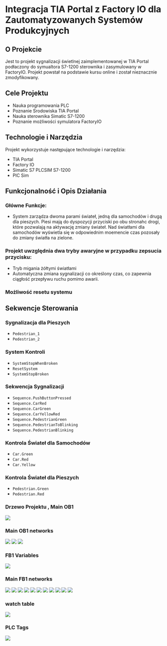 #  Integracja TIA Portal z Factory IO dla Zautomatyzowanych Systemów Produkcyjnych

## O Projekcie
Jest to projekt sygnalizacji świetlnej zaimplementowanej w TIA Portal podłaczony do symualtora S7-1200 sterownika i zasymulowany w FactoryIO.
Projekt powstał na podstawie kursu online i został nieznacznie zmodyfikowany.


## Cele Projektu
- Nauka programowania PLC
- Poznanie Srodowiska TIA Portal
- Nauka sterownika Simatic S7-1200
- Poznanie możliwości symulatora FactoryIO

## Technologie i Narzędzia
Projekt wykorzystuje następujące technologie i narzędzia:
- TIA Portal
- Factory IO
- Simatic S7 PLCSIM S7-1200
- PlC Sim

## Funkcjonalność i Opis Działania 
### Główne Funkcje:
- System zarządza dwoma parami świateł, jedną dla samochodów i drugą dla pieszych.
Piesi mają do dyspozycji przyciski po obu stronahc drogi, które pozwalają na aktywację zmiany świateł.
Nad światłami dla samochodów wyświetla się w odpowiednim moemencie czas pozosały do zmiany światła na zielone.
### Projekt uwzględnia dwa tryby awaryjne w przypadku zepsucia przycisku:
- Tryb migania żółtymi światłami 
- Automatyczna zmiana sygnalizacji co określony czas, co zapewnia ciągłość przepływu ruchu pomimo awarii.
### Możliwość resetu systemu

## Sekwencje Sterowania
### Sygnalizacja dla Pieszych
- `Pedestrian_1`
- `Pedestrian_2`

### System Kontroli
- `SystemStopWhenBroken`
- `ResetSystem`
- `SystemStopBroken`

### Sekwencja Sygnalizacji
- `Sequence.PushButtonPressed`
- `Sequence.CarRed`
- `Sequence.CarGreen`
- `Sequence.CarYellowRed`
- `Sequence.PedestrianGreen`
- `Sequence.PedestrianToBlinking`
- `Sequence.PedestrianBlinking`

### Kontrola Świateł dla Samochodów
- `Car.Green`
- `Car.Red`
- `Car.Yellow`

### Kontrola Świateł dla Pieszych
- `Pedestrian.Green`
- `Pedestrian.Red`

### Drzewo Projektu , Main OB1
![](Crossing_FactoryIO/images/main_view.PNG)

### Main OB1 networks
![](Crossing_FactoryIO/images/OB1_net1-2.PNG)
![](Crossing_FactoryIO/images/OB1_net3-4.PNG)
![](Crossing_FactoryIO/images/OB1_net4-5.PNG)

### FB1 Variables
![](Crossing_FactoryIO/images/FB1_variables.PNG)
### Main FB1 networks 
![](Crossing_FactoryIO/images/FB1_networks.PNG)
![](Crossing_FactoryIO/images/FB1_net1.PNG)
![](Crossing_FactoryIO/images/FB1_net2.PNG)
![](Crossing_FactoryIO/images/FB1_net3-4.PNG)
![](Crossing_FactoryIO/images/FB1_net5-6.PNG)
![](Crossing_FactoryIO/images/FB1_net7-8.PNG)
![](Crossing_FactoryIO/images/FB1_net9-10.PNG)
![](Crossing_FactoryIO/images/FB1_net11.PNG)
![](Crossing_FactoryIO/images/FB1_net12.PNG)
![](Crossing_FactoryIO/images/FB1_net13.PNG)
![](Crossing_FactoryIO/images/FB1_net14-15.PNG)

### watch table
![](Crossing_FactoryIO/images/watchtable.PNG)

### PLC Tags
![](Crossing_FactoryIO/images/Tag_table_crossing.PNG)
